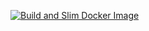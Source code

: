 [![Build and Slim Docker Image](https://github.com/lele-maxwell/class_gp_management/actions/workflows/docker-image.yml/badge.svg)](https://github.com/lele-maxwell/class_gp_management/actions/workflows/docker-image.yml)
